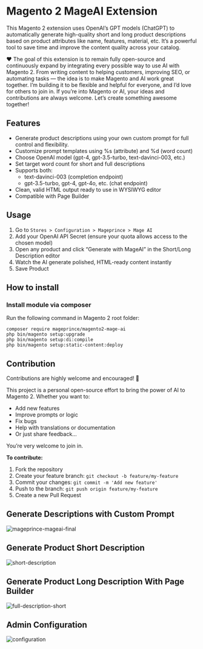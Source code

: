 # Magento 2 MageAI Extension
This Magento 2 extension uses OpenAI’s GPT models (ChatGPT) to automatically generate high-quality short and long product descriptions based on product attributes like name, features, material, etc. It’s a powerful tool to save time and improve the content quality across your catalog.

❤️ The goal of this extension is to remain fully open-source and continuously expand by integrating every possible way to use AI with Magento 2. From writing content to helping customers, improving SEO, or automating tasks — the idea is to make Magento and AI work great together. I’m building it to be flexible and helpful for everyone, and I’d love for others to join in. If you’re into Magento or AI, your ideas and contributions are always welcome. Let’s create something awesome together!

## Features
- Generate product descriptions using your own custom prompt for full control and flexibility.
- Customize prompt templates using %s (attribute) and %d (word count)
- Choose OpenAI model (gpt-4, gpt-3.5-turbo, text-davinci-003, etc.)
- Set target word count for short and full descriptions
- Supports both:
    - text-davinci-003 (completion endpoint)
    - gpt-3.5-turbo, gpt-4, gpt-4o, etc. (chat endpoint)
- Clean, valid HTML output ready to use in WYSIWYG editor
- Compatible with Page Builder

## Usage
1. Go to `Stores > Configuration > Mageprince > Mage AI`
2. Add your OpenAI API Secret (ensure your quota allows access to the chosen model)
3. Open any product and click “Generate with MageAI” in the Short/Long Description editor
4. Watch the AI generate polished, HTML-ready content instantly
5. Save Product
 

## How to install
### Install module via composer 

Run the following command in Magento 2 root folder:

```
composer require mageprince/magento2-mage-ai
php bin/magento setup:upgrade
php bin/magento setup:di:compile
php bin/magento setup:static-content:deploy
```

## Contribution
Contributions are highly welcome and encouraged! 🙌

This project is a personal open-source effort to bring the power of AI to Magento 2. Whether you want to:
- Add new features
- Improve prompts or logic
- Fix bugs
- Help with translations or documentation
- Or just share feedback…

You’re very welcome to join in.

**To contribute:**
1. Fork the repository
2. Create your feature branch: `git checkout -b feature/my-feature`
3. Commit your changes: `git commit -m 'Add new feature'`
4. Push to the branch: `git push origin feature/my-feature`
5. Create a new Pull Request

## Generate Descriptions with Custom Prompt
![mageprince-mageai-final](https://github.com/user-attachments/assets/9fbdad1b-5d27-4dbb-a3ca-274f3036ba34)

## Generate Product Short Description
![short-description](https://github.com/user-attachments/assets/a88899fc-d70a-4138-9295-e79b4efd1308)

## Generate Product Long Description With Page Builder
![full-description-short](https://github.com/user-attachments/assets/54031479-5d68-4af9-9fc1-c24680e4a858)

## Admin Configuration
![configuration](https://github.com/user-attachments/assets/98a9c802-93d6-4b80-b8b6-e5be375a6915)

